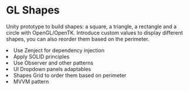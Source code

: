 <h1> GL Shapes </h1>
<p>
  Unity prototype to build shapes: a square, a triangle, a rectangle and a circle with OpenGL/OpenTK. Introduce custom values to display different shapes, you can also reorder them based on the perimeter.
  <li>Use Zenject for dependency injection</li>
  <li>Apply SOLID principles</li>
  <li>Use Observer and other patterns</li>
  <li>UI Dropdown panels adaptables</li>
  <li>Shapes Grid to order them based on perimeter</li>
  <li>MVVM pattern</li>
  
</p>
